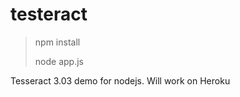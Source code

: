 # testeract
<blockquote>
<p>npm install</p>
<p>node app.js</p>
</blockquote>

Tesseract 3.03 demo for nodejs. Will work on Heroku
